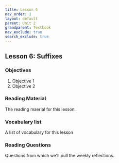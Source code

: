 ```yaml
---
title: Lesson 6
nav_order: 1
layout: default
parent: Unit 2
grandparent: Textbook
nav_exclude: true
search_exclude: true
---
```


## Lesson 6: Suffixes

### Objectives

1. Objective 1
2. Objective 2

### Reading Material

The reading maerial for this lesson.

### Vocabulary list

A list of vocabulary for this lesson

### Reading Questions

Questions from which we'll pull the weekly reflections.
